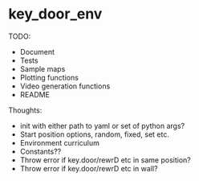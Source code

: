 # key_door_env


TODO:

- Document
- Tests
- Sample maps
- Plotting functions
- Video generation functions
- README

Thoughts:

- init with either path to yaml or set of python args?
- Start position options, random, fixed, set etc.
- Environment curriculum
- Constants??
- Throw error if key.door/rewrD etc in same position?
- Throw error if key.door/rewrD etc in wall?